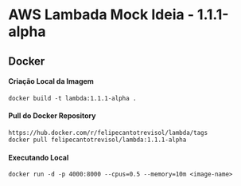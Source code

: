 # AWS Lambada Mock Ideia - 1.1.1-alpha


## Docker

#### Criação Local da Imagem

```
docker build -t lambda:1.1.1-alpha .
```

#### Pull do Docker Repository

```
https://hub.docker.com/r/felipecantotrevisol/lambda/tags
docker pull felipecantotrevisol/lambda:1.1.1-alpha
```

#### Executando Local

```
docker run -d -p 4000:8000 --cpus=0.5 --memory=10m <image-name>
```